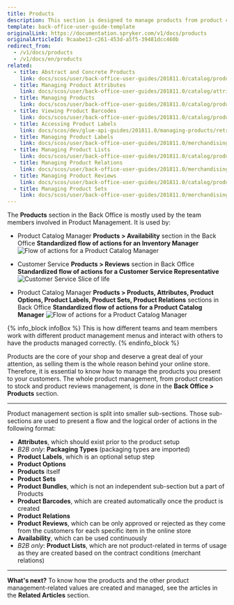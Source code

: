 ```yaml
---
title: Products
description: This section is designed to manage products from product creation to stock and product reviews, options, labels, relations, lists, etc in the Back Office.
template: back-office-user-guide-template
originalLink: https://documentation.spryker.com/v1/docs/products
originalArticleId: 9caabe13-c261-453d-a5f5-39481dcc460b
redirect_from:
  - /v1/docs/products
  - /v1/docs/en/products
related:
  - title: Abstract and Concrete Products
    link: docs/scos/user/back-office-user-guides/201811.0/catalog/products/abstract-and-concrete-products.html
  - title: Managing Product Attributes
    link: docs/scos/user/back-office-user-guides/201811.0/catalog/attributes/managing-product-attributes.html
  - title: Managing Products
    link: docs/scos/user/back-office-user-guides/201811.0/catalog/products/managing-products/managing-products.html
  - title: Viewing Product Barcodes
    link: docs/scos/user/back-office-user-guides/201811.0/catalog/product-barcodes/viewing-product-barcodes.html
  - title: Accessing Product Labels
    link: docs/scos/dev/glue-api-guides/201811.0/managing-products/retrieving-product-labels.html
  - title: Managing Product Labels
    link: docs/scos/user/back-office-user-guides/201811.0/merchandising/product-labels/managing-product-labels.html
  - title: Managing Product Lists
    link: docs/scos/user/back-office-user-guides/201811.0/catalog/product-lists/managing-product-lists.html
  - title: Managing Product Relations
    link: docs/scos/user/back-office-user-guides/201811.0/merchandising/product-relations/managing-product-relations.html
  - title: Managing Product Reviews
    link: docs/scos/user/back-office-user-guides/201811.0/catalog/product-reviews/managing-product-reviews.html
  - title: Managing Product Sets
    link: docs/scos/user/back-office-user-guides/201811.0/merchandising/product-sets/managing-product-sets.html
---
```


The **Products** section in the Back Office is mostly used by the team members involved in Product Management.
It is used by:
* Product Catalog Manager
**Products > Availability** section in the Back Office
    **Standardized flow of actions for an Inventory Manager**
![Flow of actions for a Product Catalog Manager](https://spryker.s3.eu-central-1.amazonaws.com/docs/User+Guides/Back+Office+User+Guides/Products/products-section.png) 

* Customer Service
**Products > Reviews** section in Back Office
    **Standardized flow of actions for a Customer Service Representative**
![Customer Service Slice of life](https://spryker.s3.eu-central-1.amazonaws.com/docs/User+Guides/Back+Office+User+Guides/Products/Customer+Service+Slice+of+life.png) 

* Product Catalog Manager
**Products > Products, Attributes, Product Options, Product Labels, Product Sets, Product Relations** sections in Back Office
    **Standardized flow of actions for a Product Catalog Manager**
![Flow of actions for a Product Catalog Manager](https://spryker.s3.eu-central-1.amazonaws.com/docs/User+Guides/Back+Office+User+Guides/Products/products-section-2.png) 

{% info_block infoBox %}
This is how different teams and team members work with different product management menus and interact with others to have the products managed correctly.
{% endinfo_block %}

Products are the core of your shop and deserve a great deal of your attention, as selling them is the whole reason behind your online store. Therefore, it is essential to know how to manage the products you present to your customers. The whole product management, from product creation to stock and product reviews management, is done in the **Back Office > Products** section.
***
Product management section is split into smaller sub-sections. Those sub-sections are used to present a flow and the logical order of actions in the following format:
* **Attributes**, which should exist prior to the product setup
* _B2B only_: **Packaging Types** (packaging types are imported)
* **Product Labels**, which is an optional setup step
* **Product Options**
* **Products** itself
* **Product Sets**
* **Product Bundles**, which is not an independent sub-section but a part of Products
* **Product Barcodes**, which are created automatically once the product is created
* **Product Relations**
* **Product Reviews**, which can be only approved or rejected as they come from the customers for each specific item in the online store
* **Availability**, which can be used continuously
* _B2B only_: **Product Lists**, which are not product-related in terms of usage as they are created based on the contract conditions (merchant relations)

***
**What's next?**
To know how the products and the other product management-related values are created and managed, see the articles in the **Related Articles** section.

